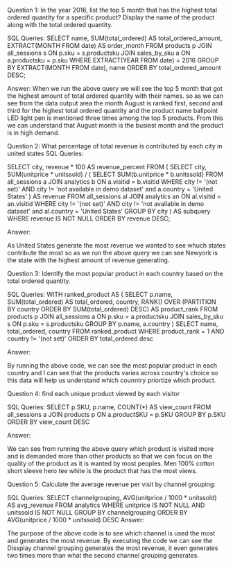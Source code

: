 Question 1: 
In the year 2016, list the top 5 month that has the highest total ordered quantity for a specific product? Display the name of the product along with the total ordered quantity.

SQL Queries:
SELECT
  name,
  SUM(total_ordered) AS total_ordered_amount,
  EXTRACT(MONTH FROM date) AS order_month
FROM
  products p
JOIN
  all_sessions s ON p.sku = s.productsku
JOIN
  sales_by_sku a ON a.productsku = p.sku
WHERE
  EXTRACT(YEAR FROM date) = 2016
GROUP BY
  EXTRACT(MONTH FROM date), name
ORDER BY
  total_ordered_amount DESC;

Answer: 
When we run the above query we will see the top 5 month that got the highest amount of total ordered quantity with their names. so as we can see from the data 
output area the month August is ranked first, second and third for the highest total ordered quantity and the product name ballpoint LED light pen is mentioned three times among the top 5 products. From this we can understand that August month is the busiest month and the product is in high demand.


Question 2: 
What percentage of total revenue is contributed by each city in united states
SQL Queries:

SELECT
  city,
  revenue * 100 AS revenue_percent
FROM (
  SELECT
    city,
    SUM(unitprice * unitssold) / (
      SELECT SUM(b.unitprice * b.unitssold)
      FROM all_sessions a
      JOIN analytics b ON a.visitid = b.visitid
      WHERE city != '(not set)' AND city != 'not available in demo dataset' and a.country = 'United States'
    ) AS revenue
  FROM 
    all_sessions al
  JOIN
    analytics an ON al.visitid = an.visitid
  WHERE
    city != '(not set)' AND city != 'not available in demo dataset' and al.country = 'United States'
  GROUP BY
    city
) AS subquery
WHERE 
  revenue IS NOT NULL
ORDER BY
  revenue DESC;

Answer:

As United States generate the most revenue we wanted to see whuch states contribute the most so as we run the above query we can see Newyork is the state with the highest amount of revenue generating.

Question 3: 
Identify the most popular product in each country based on the total ordered quantity.

SQL Queries:
WITH ranked_product AS (
  SELECT
    p.name,
    SUM(total_ordered) AS total_ordered,
    country,
    RANK() OVER (PARTITION BY country ORDER BY SUM(total_ordered) DESC) AS product_rank
  FROM
    products p
  JOIN
    all_sessions a ON p.sku = a.productsku
  JOIN
    sales_by_sku s ON p.sku = s.productsku
  GROUP BY
    p.name, a.country
)
SELECT
  name,
  total_ordered,
  country
FROM
  ranked_product
WHERE
  product_rank = 1 AND country != '(not set)'
ORDER BY
  total_ordered desc


Answer:

By running the above code, we can see the most popular product in each country and I can see that the products varies across country's choice so this data will
help us understand which counntry priortize which product.

Question 4: find each unique product viewed by each visitor

SQL Queries:
SELECT
  p.SKU,
  p.name,
  COUNT(*) AS view_count
FROM
  all_sessions a
JOIN
  products p ON a.productSKU = p.SKU
GROUP BY
  p.SKU
ORDER BY
  view_count DESC

Answer:

We can see from running the above query which product is visited more and is demanded more than other products so that we can focus on the quality of the product
as it is wanted by most peoples. Men 100% cotton short sleeve hero tee white is the product that has the most views.

Question 5: 
 Calculate the average revenue per visit by channel grouping:

SQL Queries:
SELECT
  channelgrouping,
  AVG(unitprice / 1000 * unitssold) AS avg_revenue
FROM
  analytics
WHERE
  unitprice IS NOT NULL AND unitssold IS NOT NULL
GROUP BY
  channelgrouping
ORDER BY
  AVG(unitprice / 1000 * unitssold) DESC
Answer:

The purpose of the above code is to see which channel is used the most and generates the most revenue. By executing the code we can see the Dissplay channel grouping generates the most revenue, it even generates two times more than what the second channel grouping generates.
